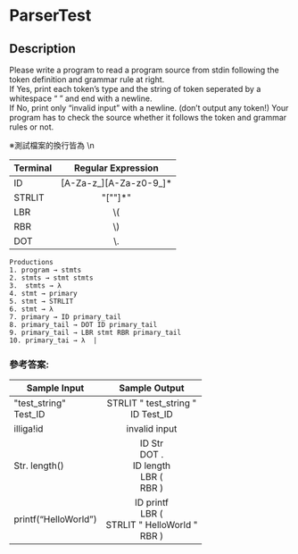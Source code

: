 # ParserTest  

## Description

  Please write a program to read a program source from stdin following the token definition 
and grammar rule at right.  
  If Yes, print each token’s type and the string of token seperated by a whitespace “ ” and 
end with a newline.   
  If No, print only “invalid input” with a newline. (don’t output any token!)
Your program has to check the source whether it follows the token and grammar rules or 
not.  

※測試檔案的換行皆為 \n

| Terminal  | Regular Expression | 
|-------|:-----:|
| ID   | [A-Za-z_][A-Za-z0-9_]* |
| STRLIT | "[""]*"  |
| LBR | \\( |
| RBR | \\) |
| DOT | \\. |


    Productions  
    1. program → stmts  
    2. stmts → stmt stmts  
    3.  stmts → λ  
    4. stmt → primary  
    5. stmt → STRLIT  
    6. stmt → λ  
    7. primary → ID primary_tail  
    8. primary_tail → DOT ID primary_tail  
    9. primary_tail → LBR stmt RBR primary_tail  
    10. primary_tai → λ  |
  
### 參考答案:
  
| **Sample Input** | **Sample Output** | 
|-------|:-----:|
| "test_string" <br /> Test_ID <br /> | STRLIT " test_string " <br /> ID Test_ID <br /> |
| illiga!id | invalid input |
| Str. length() | ID Str <br /> DOT . <br /> ID length <br /> LBR ( <br /> RBR ) <br /> |
| printf(“HelloWorld”) | ID printf  <br /> LBR (  <br /> STRLIT " HelloWorld "  <br /> RBR ) |
